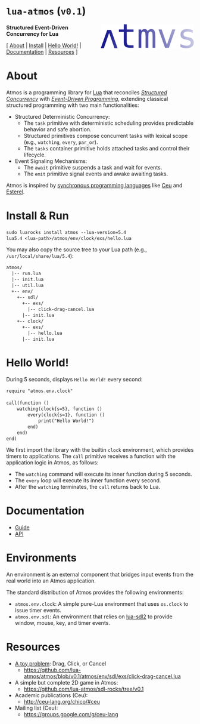 # `lua-atmos` (`v0.1`)

<img src="atmos-logo.png" width="250" align="right">

<b>Structured Event-Driven Concurrency for Lua</b>

[
    [About](#about)                 |
    [Install](#install)             |
    [Hello World!](#hello-world)    |
    [Documentation](#documentation) |
    [Resources](#resources)
]

# About

Atmos is a programming library for [Lua][1] that reconciles *[Structured
Concurrency][2]* with *[Event-Driven Programming][3]*, extending classical
structured programming with two main functionalities:

- Structured Deterministic Concurrency:
    - The `task` primitive with deterministic scheduling provides predictable
      behavior and safe abortion.
    - Structured primitives compose concurrent tasks with lexical scope (e.g.,
      `watching`, `every`, `par_or`).
    - The `tasks` container primitive holds attached tasks and control their
      lifecycle.
- Event Signaling Mechanisms:
    - The `await` primitive suspends a task and wait for events.
    - The `emit` primitive signal events and awake awaiting tasks.

Atmos is inspired by [synchronous programming languages][4] like [Ceu][5] and
[Esterel][6].

# Install & Run

```
sudo luarocks install atmos --lua-version=5.4
lua5.4 <lua-path>/atmos/env/clock/exs/hello.lua
```

You may also copy the source tree to your Lua path (e.g.,
`/usr/local/share/lua/5.4`):

```
atmos/
  |-- run.lua
  |-- init.lua
  |-- util.lua
  +-- env/
    +-- sdl/
      +-- exs/
        |-- click-drag-cancel.lua
      |-- init.lua
    +-- clock/
      +-- exs/
        |-- hello.lua
      |-- init.lua
```

# Hello World!

During 5 seconds, displays `Hello World!` every second:

```
require "atmos.env.clock"

call(function ()
    watching(clock{s=5}, function ()
        every(clock{s=1}, function ()
            print("Hello World!")
        end)
    end)
end)
```

We first import the library with the builtin `clock` environment, which
provides timers to applications.
The `call` primitive receives a function with the application logic in Atmos,
as follows:

- The `watching` command will execute its inner function during 5 seconds.
- The `every` loop will execute its inner function every second.
- After the `watching` terminates, the `call` returns back to Lua.

# Documentation

- [Guide](guide.md)
- [API](api.md)

# Environments

An environment is an external component that bridges input events from the real
world into an Atmos application.

The standard distribution of Atmos provides the following environments:

- `atmos.env.clock`:
    A simple pure-Lua environment that uses `os.clock` to issue timer events.
- `atmos.env.sdl`:
    An environment that relies on [lua-sdl2][7] to provide window, mouse, key,
    and timer events.

# Resources

- [A toy problem][8]: Drag, Click, or Cancel
    - https://github.com/lua-atmos/atmos/blob/v0.1/atmos/env/sdl/exs/click-drag-cancel.lua
- A simple but complete 2D game in Atmos:
    - https://github.com/lua-atmos/sdl-rocks/tree/v0.1
- Academic publications (Ceu):
    - http://ceu-lang.org/chico/#ceu
- Mailing list (Ceu):
    - https://groups.google.com/g/ceu-lang

[1]: https://www.lua.org/
[2]: https://en.wikipedia.org/wiki/Structured_concurrency
[3]: https://en.wikipedia.org/wiki/Event-driven_programming
[4]: https://fsantanna.github.io/sc.html
[5]: http://www.ceu-lang.org/
[6]: https://en.wikipedia.org/wiki/Esterel
[7]: https://github.com/Tangent128/luasdl2/
[8]: https://fsantanna.github.io/toy.html

